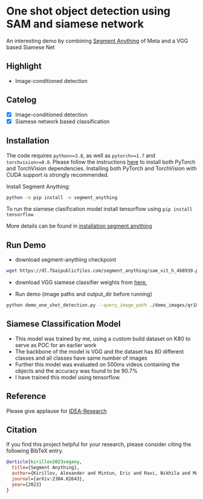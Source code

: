 # One shot object detection using SAM and siamese network
An interesting demo by combining [Segment Anything](https://ai.facebook.com/research/publications/segment-anything/) of Meta and a VGG based Siamese Net

## Highlight
- Image-conditioned detection

## Catelog
- [x] Image-conditioned detection
- [x] Siamese network based classification

## Installation
The code requires `python>=3.8`, as well as `pytorch>=1.7` and `torchvision>=0.8`. Please follow the instructions [here](https://pytorch.org/get-started/locally/) to install both PyTorch and TorchVision dependencies. Installing both PyTorch and TorchVision with CUDA support is strongly recommended.

Install Segment Anything:

```bash
python -m pip install -e segment_anything
```

To run the siamese clasification model install tensorflow using `pip install tensorflow`

More details can be found in [installation segment anything](https://github.com/facebookresearch/segment-anything#installation)

## Run Demo

- download segment-anything checkpoint
```bash
wget https://dl.fbaipublicfiles.com/segment_anything/sam_vit_h_4b8939.pth
```

- download VGG siamese classifier weights from <a href='https://drive.google.com/file/d/1AYirOgPosRgOu8qehsDKj2FaziT3jVFc/view?usp=sharing'> here. </a>

- Run demo (image paths and output_dir before running)
```bash
python demo_one_shot_detection.py --query_image_path ./demo_images/qr18.jpg --image_path ./demo_images/db3103.jpg --output_dir ./outputs 
```

## Siamese Classification Model
- This model was trained by me, using a custom build dataset on K80 to serve as POC for an earlier work
- The backbone of the model is VGG and the dataset has 80 different classes and all classes have same number of images
- Further this model was evaluated on 500ms videos containing the objects and the accuracy was found to be 90.7%
- I have trained this model using tensorflow.

## Reference
Please give applause for [IDEA-Research](https://github.com/IDEA-Research/Grounded-Segment-Anything/tree/main/segment_anything)

## Citation
If you find this project helpful for your research, please consider citing the following BibTeX entry.
```BibTex
@article{kirillov2023segany,
  title={Segment Anything}, 
  author={Kirillov, Alexander and Mintun, Eric and Ravi, Nikhila and Mao, Hanzi and Rolland, Chloe and Gustafson, Laura and Xiao, Tete and Whitehead, Spencer and Berg, Alexander C. and Lo, Wan-Yen and Doll{\'a}r, Piotr and Girshick, Ross},
  journal={arXiv:2304.02643},
  year={2023}
}

```